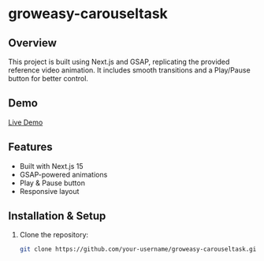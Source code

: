 # groweasy-carouseltask

## Overview
This project is built using Next.js and GSAP, replicating the provided reference video animation. It includes smooth transitions and a Play/Pause button for better control.

## Demo
[Live Demo](https://drive.google.com/file/d/1wo6FpJpVVh7vQYCFOrpGvYEFzTAMCT2a/view?usp=drive_link)

## Features
- Built with Next.js 15
- GSAP-powered animations  
- Play & Pause button  
- Responsive layout  

## Installation & Setup

1. Clone the repository:
   ```bash
   git clone https://github.com/your-username/groweasy-carouseltask.git
